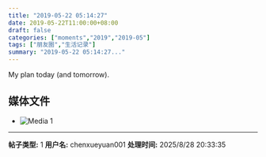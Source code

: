 ```yaml
---
title: "2019-05-22 05:14:27"
date: 2019-05-22T11:00:00+08:00
draft: false
categories: ["moments","2019","2019-05"]
tags: ["朋友圈","生活记录"]
summary: "2019-05-22 05:14:27..."
---
```


My plan today (and tomorrow).

## 媒体文件

- ![Media 1](/Moments/photos/2019-05-22/201905220514270.jpg)

---

**帖子类型:** 1
**用户名:** chenxueyuan001
**处理时间:** 2025/8/28 20:33:35